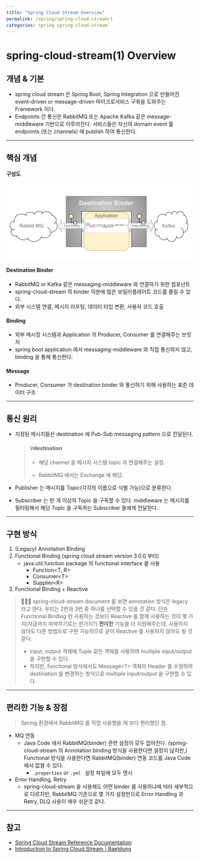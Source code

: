 ```yaml
---
title: "Spring Cloud Stream Overview"
permalink: /spring/spring-cloud-stream/1
categories: spring spring-cloud-stream
---
```


# spring-cloud-stream(1) Overview

## 개념 & 기본

* spring cloud stream 은 Spring Boot, Spring Integration 으로 만들어진 event-driven or message-driven 마이크로서비스 구축을 도와주는 Framework 이다.
* Endpoints 간 통신은 RabbitMQ 또는 Apache Kafka 같은 message-middleware 기반으로 이루어진다. 서비스들은 자신의 domain event 를 endpoints (또는 channels) 에 publish 하여 통신한다.

---

## 핵심 개념

#### 구성도

![SCSt-overview.png](https://github.com/spring-cloud/spring-cloud-stream/blob/master/docs/src/main/asciidoc/images/SCSt-overview.png?raw=true)

#### Destination Binder

* RabbitMQ or Kafka 같은 messaging-middleware 와 연결하기 위한 컴포넌트
* spring-cloud-stream 의 binder 덕분에 많은 보일러플레이트 코드를 줄일 수 있다.
* 외부 시스템 연결, 메시지 라우팅, 데이터 타입 변환, 사용자 코드 호출

#### Binding

* 외부 메시징 시스템과 Application 의 Producer, Consumer 를 연결해주는 브릿지
* spring boot application 에서 messaging-middleware 와 직접 통신하지 않고, binding 을 통해 통신한다.

#### Message

* Producer, Consumer 가 destination binder 와 통신하기 위해 사용하는 표준 데이터 구조

---

## 통신 원리

* 지정된 메시지들은 destination 에 Pub-Sub messaging pattern 으로 전달된다.

  > #### 💡destination
  >
  > * 해당 channel 을 메시지 시스템 topic 과 연결해주는 설정.
  >
  > * RabbitMQ 에서는 Exchange 에 해당.

* Publisher 는 메시지를 Topic(각각의 이름으로 식별 가능)으로 분류한다.
* Subscriber 는 한 개 이상의 Topic 을 구독할 수 있다. middleware 는 메시지를 필터링해서 해당 Topic 을 구독하는 Subscriber 들에게 전달한다.

---

## 구현 방식

1. (Legacy) Annotation Binding
2. Functional Binding (spring cloud stream version 3.0.0 부터)
   - java.util.function package 의 functional interface 를 사용
     - Function\<T, R\>
     - Consumer\<T\>
     - Supplier\<R\>
3. Functional Binding + Reactive

> 👨🏻‍💻 spring-cloud-stream document 를 보면 annotation 방식은 legacy 라고 한다. 우리는 2번과 3번 중 하나를 선택할 수 있을 것 같다. 단순 Functional Binding 만 사용하는 것보다 Reactive 를 함께 사용하는 것이 몇 가지(지금까지 파악하기로는 한가지?) **편리한** 기능을 더 지원해주는데, 사용하지 않아도 다른 방법으로 구현 가능하므로 굳이 Reactive 를 사용하지 않아도 될 것 같다.
>
> * input, output 객체에 Tuple 같은 객체를 사용하여 multiple input/output 을 구현할 수 있다.
> * 하지만, functional 방식에서도 Message<?> 객체의 Header 를 수정하여 destination 을 변경하는 방식으로 multiple input/output 을 구현할 수 있다.

---

## 편리한 기능 & 장점

> Spring 환경에서 RabbitMQ 를 직접 사용했을 때 보다 편리했던 점.

* MQ 연동
  * Java Code 에서 RabbitMQ(binder) 관련 설정이 모두 없어진다. (spring-cloud-stream 의 Annotation binding 방식을 사용한다면 설정이 남지만,) Functional 방식을 사용한다면 RabbitMQ(binder) 연동 코드를 Java Code 에서 없앨 수 있다. 
    * `.properties` or `.yml ` 설정 파일에 모두 명시
* Error Handling, Retry
  * spring-cloud-stream 을 사용해도 어떤 binder 를 사용하냐에 따라 세부적으로 다르지만, RabbitMQ 기준으로 몇 가지 설정만으로 Error Handling 과 Retry, DLQ 사용이 매우 쉬운것 같다.

---

## 참고

* [Spring Cloud Stream Reference Documentation](https://cloud.spring.io/spring-cloud-static/spring-cloud-stream/3.0.6.RELEASE/reference/html/)
* [Introduction to Spring Cloud Stream | Baeldung](https://www.baeldung.com/spring-cloud-stream)

